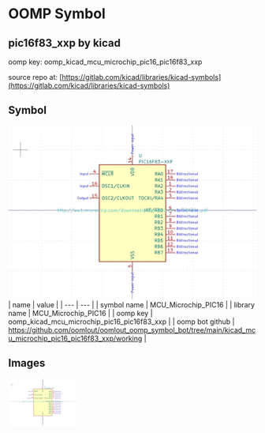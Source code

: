 # OOMP Symbol  
## pic16f83_xxp  by kicad  
  
oomp key: oomp_kicad_mcu_microchip_pic16_pic16f83_xxp  
  
source repo at: [https://gitlab.com/kicad/libraries/kicad-symbols](https://gitlab.com/kicad/libraries/kicad-symbols)  
## Symbol  
  
[![working.png](working_600.png)](working.png)  
| name | value | 
| --- | --- | 
| symbol name | MCU_Microchip_PIC16 | 
| library name | MCU_Microchip_PIC16 | 
| oomp key | oomp_kicad_mcu_microchip_pic16_pic16f83_xxp | 
| oomp bot github | https://github.com/oomlout/oomlout_oomp_symbol_bot/tree/main/kicad_mcu_microchip_pic16_pic16f83_xxp/working | 
## Images  
  
[![working.png](working_140.png)](working.png)  
